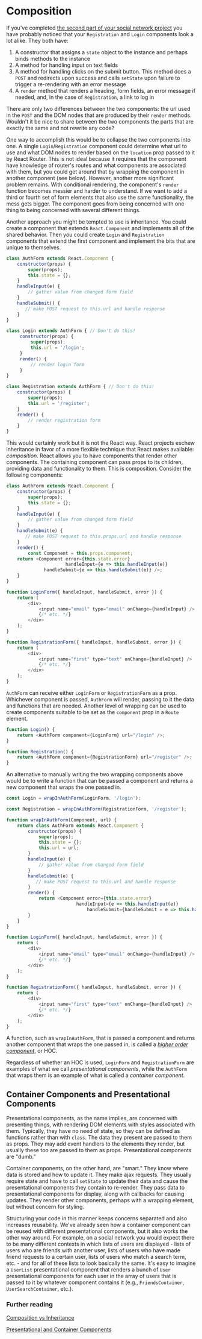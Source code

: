 # Composition

If you've completed [the second part of your social network project](social_network2) you have probably noticed that your `Registration` and `Login` components look a lot alike. They both have:

1. A constructor that assigns a `state` object to the instance and perhaps binds methods to the instance
2. A method for handling input on text fields
3. A method for handling clicks on the submit button. This method does a `POST` and redirects upon success and calls `setState` upon failure to trigger a re-rendering with an error message
4. A `render` method that renders a heading, form fields, an error message if needed, and, in the case of `Registration`, a link to log in

There are only two differences between the two components: the url used in the `POST` and the DOM nodes that are produced by their  `render` methods. Wouldn't it be nice to share between the two components the parts that are exactly the same and not rewrite any code?

One way to accomplish this would be to collapse the two components into one. A single `Login`/`Registration` component could determine what url to use and what DOM nodes to render based on the `location` prop passed to it by React Router. This is not ideal because it requires that the component have knowledge of router's routes and what components are associated with them, but you could get around that by wrapping the component in another component (see below). However, another more significant problem remains. With conditional rendering, the component's `render` function becomes messier and harder to understand. If we want to add a third or fourth set of form elements that also use the same functionality, the mess gets bigger. The component goes from being concerned with one thing to being concerned with several different things.

Another approach you might be tempted to use is inheritance. You could create a component that extends `React.Component` and implements all of the shared behavior. Then you could create `Login` and `Registration` components that extend the first component and implement the bits that are unique to themselves.

```js
class AuthForm extends React.Component {
    constructor(props) {
        super(props);
        this.state = {};
    }
    handleInput(e) {
        // gather value from changed form field
    }
    handleSubmit() {
       // make POST request to this.url and handle response
    }
}

class Login extends AuthForm { // Don't do this!
     constructor(props) {
         super(props);
         this.url = '/login';
     }
     render() {
         // render login form
     }
}

class Registration extends AuthForm { // Don't do this!
    constructor(props) {
        super(props);
        this.url = '/register';
    }
    render() {
        // render registration form
    }
}
```

This would certainly work but it is not the React way. React projects eschew inheritance in favor of a more flexible technique that React makes available: _composition_. React allows you to have components that render other components. The containing component can pass props to its children, providing data and functionality to them. This is composition. Consider the following components:

```js
class AuthForm extends React.Component {
    constructor(props) {
        super(props);
        this.state = {};
    }
    handleInput(e) {
        // gather value from changed form field
    }
    handleSubmit(e) {
       // make POST request to this.props.url and handle response
    }
    render() {
        const Component = this.props.component;
	return <Component error={this.state.error}
	                  handleInput={e => this.handleInput(e)}
			  handleSubmit={e => this.handleSubmit(e)} />;
    }
}

function LoginForm({ handleInput, handleSubmit, error }) {
    return (
        <div>
      		<input name="email" type="email" onChange={handleInput} />
      		{/* etc. */}
      	</div>
    );
}

function RegistrationForm({ handleInput, handleSubmit, error }) {
    return (
        <div>
      		<input name="first" type="text" onChange={handleInput} />
      		{/* etc. */}
      	</div>
    );
}
```

`AuthForm` can receive either `LoginForm` or `RegistrationForm` as a prop. Whichever component is passed, `AuthForm` will render, passing to it the data and functions that are needed. Another level of wrapping can be used to create components suitable to be set as the `component` prop in a `Route` element.

```js
function Login() {
    return <AuthForm component={LoginForm} url="/login" />;
}

function Registration() {
    return <AuthForm component={RegistrationForm} url="/register" />;
}
```

An alternative to manually writing the two wrapping components above would be to write a function that can be passed a component and returns a new component that wraps the one passed in.

```js
const Login = wrapInAuthForm(LoginForm, '/login');

const Registration = wrapInAuthForm(RegistrationForm, '/register');

function wrapInAuthForm(Component, url) {
    return class AuthForm extends React.Component {
        constructor(props) {
            super(props);
            this.state = {};
            this.url = url;
        }
        handleInput(e) {
            // gather value from changed form field
        }
        handleSubmit(e) {
           // make POST request to this.url and handle response
        }
        render() {
            return <Component error={this.state.error}
            		      handleInput={e => this.handleInput(e)}
                              handleSubmit={handleSubmit = e => this.handleSubmit(e)} />;
        }      
    }
}

function LoginForm({ handleInput, handleSubmit, error }) {
    return (
        <div>
      		<input name="email" type="email" onChange={handleInput} />
      		{/* etc. */}
      	</div>
    );
}

function RegistrationForm({ handleInput, handleSubmit, error }) {
    return (
        <div>
      		<input name="first" type="text" onChange={handleInput} />
      		{/* etc. */}
      	</div>
    );
}
```

A function, such as `wrapInAuthForm`, that is passed a component and returns another component that wraps the one passed in, is called a [_higher order component_](https://facebook.github.io/react/docs/higher-order-components.html), or HOC.

Regardless of whether an HOC is used, `LoginForm` and `RegistrationForm` are examples of what we call _presentational components_, while the `AuthForm` that wraps them is an example of what is called a _container component_.

## Container Components and Presentational Components

Presentational components, as the name implies, are concerned with presenting things, with rendering DOM elements with styles associated with them. Typically, they have no need of state, so they can be defined as functions rather than with `class`. The data they present are passed to them as props. They may add event handlers to the elements they render, but usually these too are passed to them as props. Presentational components are "dumb."

Container components, on the other hand, are "smart." They know where data is stored and how to update it. They make ajax requests. They usually require state and have to call `setState` to update their data and cause the presentational components they contain to re-render. They pass data to presentational components for display, along with callbacks for causing updates. They render other components, perhaps with a wrapping element, but without concern for styling.

Structuring your code in this manner keeps concerns separated and also increases reusability. We've already seen how a container component can be reused with different presentational components, but it also works the other way around. For example, on a social network you would expect there to be many different contexts in which lists of users are displayed - lists of users who are friends with another user, lists of users who have made friend requests to a certain user, lists of users who match a search term, etc. - and for all of these lists to look basically the same. It's easy to imagine a `UserList` presentational component that renders a bunch of `User` presentational components for each user in the array of users that is passed to it by whatever component contains it (e.g., `FriendsContainer`, `UserSearchContainer`, etc.).

### Further reading

[Composition vs Inheritance](https://facebook.github.io/react/docs/composition-vs-inheritance.html)

[Presentational and Container Components](https://medium.com/@dan_abramov/smart-and-dumb-components-7ca2f9a7c7d0)

